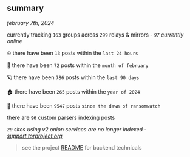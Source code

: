
## summary
_february 7th, 2024_

currently tracking `163` groups across `299` relays & mirrors - _`97` currently online_

⏲ there have been `13` posts within the `last 24 hours`

🦈 there have been `72` posts within the `month of february`

🪐 there have been `786` posts within the `last 90 days`

🏚 there have been `265` posts within the `year of 2024`

🦕 there have been `9547` posts `since the dawn of ransomwatch`

there are `96` custom parsers indexing posts

_`20` sites using v2 onion services are no longer indexed - [support.torproject.org](https://support.torproject.org/onionservices/v2-deprecation/)_

> see the project [README](https://github.com/joshhighet/ransomwatch#ransomwatch--) for backend technicals
